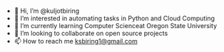 - 👋 Hi, I’m @kuljotbiring
- 👀 I’m interested in automating tasks in Python and Cloud Computing
- 🌱 I’m currently learning Computer Scienceat Oregon State University
- 💞️ I’m looking to collaborate on open source projects
- 📫 How to reach me ksbiring1@gmail.com

<!---
kuljotbiring/kuljotbiring is a ✨ special ✨ repository because its `README.md` (this file) appears on your GitHub profile.
You can click the Preview link to take a look at your changes.
--->
